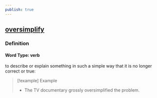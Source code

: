 ```yaml
---
publish: true
---
```


## [oversimplify](https://dictionary.cambridge.org/dictionary/english/oversimplify)

### Definition
#### Word Type: verb
to describe or explain something in such a simple way that it is no longer correct or true:

>[!example] Example
> - The TV documentary grossly oversimplified the problem.
